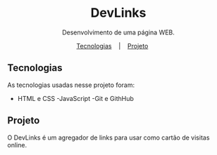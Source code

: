 <h1 align="center">DevLinks</h1>

<p align="center">Desenvolvimento de uma página WEB.</p>

<p align="center">
    <a href= "#-Tecnologias">Tecnologias</a> &nbsp;&nbsp;&nbsp;|&nbsp;&nbsp;&nbsp;
    <a href= "#-Projeto">Projeto</a> &nbsp;&nbsp;&nbsp;&nbsp;&nbsp;&nbsp;
</p> 

 ## Tecnologias 
 As tecnologias usadas nesse projeto foram: 
 - HTML e CSS
 -JavaScript
 -Git e GithHub

 ## Projeto
 O DevLinks é um agregador de links para usar como cartão de visitas online.
 